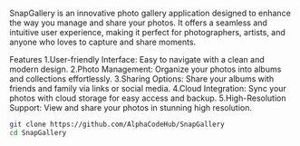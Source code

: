 SnapGallery is an innovative photo gallery application designed to enhance the way you manage and share your photos. It offers a seamless and intuitive user experience, making it perfect for photographers, artists, and anyone who loves to capture and share moments.

Features
1.User-friendly Interface: Easy to navigate with a clean and modern design.
2.Photo Management: Organize your photos into albums and collections effortlessly.
3.Sharing Options: Share your albums with friends and family via links or social media.
4.Cloud Integration: Sync your photos with cloud storage for easy access and backup.
5.High-Resolution Support: View and share your photos in stunning high resolution.

````sh
git clone https://github.com/AlphaCodeHub/SnapGallery
cd SnapGallery
